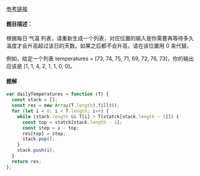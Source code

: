 [参考链接](https://leetcode-cn.com/problems/daily-temperatures/solution/leetcode-tu-jie-739mei-ri-wen-du-by-misterbooo/)
#### 题目描述：
根据每日 气温 列表，请重新生成一个列表，对应位置的输入是你需要再等待多久温度才会升高超过该日的天数。如果之后都不会升高，请在该位置用 0 来代替。

例如，给定一个列表 temperatures = [73, 74, 75, 71, 69, 72, 76, 73]，你的输出应该是 [1, 1, 4, 2, 1, 1, 0, 0]。
#### 题解
```javascript
var dailyTemperatures = function (T) {
  const stack = [];
  const res = new Array(T.length).fill(0);
  for (let i = 0; i < T.length; i++) {
    while (stack.length && T[i] > T[statck[stack.length - 1]]) {
      const top = statck[stack.length - 1];
      const step = i - top;
      res[top] = step;
      stack.pop();
    }
    stack.push(i);
  }
  return res;
};
```